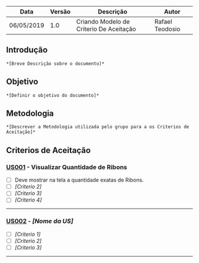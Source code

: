 | Data | Versão | Descrição | Autor |
|---|---|---|---|
| 06/05/2019 | 1.0 | Criando Modelo de Criterio De Aceitação  | Rafael Teodosio |
## Introdução
    *[Breve Descrição sobre o documento]*
## Objetivo
    *[Definir o objetivo do documento]*
## Metodologia
    *[Descrever a Metodologia utilizada pelo grupo para a os Criterios de Aceitação]*
## Criterios de Aceitação

### [US001](Link) - Visualizar Quantidade de Ribons
  - [ ] Deve mostrar na tela a quantidade exatas de Ribons.
  - [ ] *[Criterio 2]*
  - [ ] *[Criterio 3]*
  - [ ] *[Criterio 4]*
-----

### [US002](Link) - *[Nome da US]*
  - [ ] *[Criterio 1]*
  - [ ] *[Criterio 2]*
  - [ ] *[Criterio 3]*
-----
